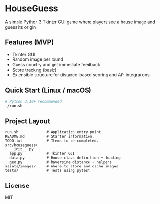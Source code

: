 # HouseGuess

A simple Python 3 Tkinter GUI game where players see a house image and guess its origin.

## Features (MVP)
- Tkinter GUI
- Random image per round
- Guess country and get immediate feedback
- Score tracking (basic)
- Extensible structure for distance-based scoring and API integrations

## Quick Start (Linux / macOS)
```bash
# Python 3.10+ recommended
./run.sh
```

## Project Layout
```
run.sh             # Application entry point.
README.md          # Starter information.
TODO.txt           # Items to be completed.
src/houseguess/
  __init__.py
  app.py           # Tkinter GUI
  data.py          # House class definition + loading
  geo.py           # haversine distance + helpers
assets/images/     # Where to store and cache images
tests/             # Tests using pytest
```

## License
MIT
